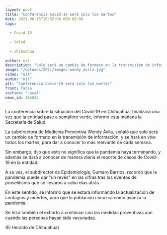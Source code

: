 ```yaml
---
layout: post
title: "Conferencia Covid-19 será solo los martes"
date: 2021-06-15T16:52:00.000-06:00
tags:
  
  - Covid-19
  
  - Salud
  
  - chihuahua
  
author: nil
description: "Solo será un cambio de formato en la transmisión de información"
image: "/uploads/2021/images-wendy_avila.jpg"
video: "nil"
audio: "nil"
alt: "Conferencia Covid-19 será solo los martes"
front: false
section: "Local"
news_id: 185035
---
```


La conferencia sobre la situación del Covid-19 en Chihuahua, finalizará una vez que la entidad pase a semáforo verde, informó esta mañana la Secretaría de Salud.

La subdirectora de Medicina Preventiva Wendy Ávila, señaló que solo será un cambio de formato en la transmisión de información, y se hará en vivo todos los martes, para dar a conocer lo más relevante de cada semana.

Sin embargo, dijo que esto no significa que la pandemia haya terminando, y además se dará a conocer de manera diaria el reporte de casos de Covid-19 en la entidad.

A su vez, el subdirector de Epidemiología, Gumaro Barrios, recordó que la pandemia puede dar "un revés" en las cifras tras los eventos de proselitismo que se llevaron a cabo días atrás.

En este sentido, se informó que se estará informando la actualización de contagios y muertes, para que la población conozca como avanza la pandemia.

Se hizo también el exhorto a continuar con las medidas preventivas aun cuando las personas hayan sido vacunadas.

(El Heraldo de Chihuahua)